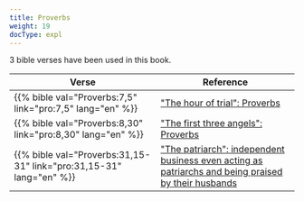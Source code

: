 ```yaml
---
title: Proverbs
weight: 19
docType: expl
---
```


3 bible verses have been used in this book.

| Verse | Reference |
|-------|-----------|
| {{% bible val="Proverbs:7,5" link="pro:7,5" lang="en" %}} | ["The hour of trial": Proverbs](../exampleSite/content/expl/../expl/content/letters/the-letter-to-the-church-in-philadelphia#202d) |
| {{% bible val="Proverbs:8,30" link="pro:8,30" lang="en" %}} | ["The first three angels": Proverbs](../exampleSite/content/expl/../expl/content/harvest/gods-army-and-the-seven-angels#6911) |
| {{% bible val="Proverbs:31,15-31" link="pro:31,15-31" lang="en" %}} | ["The patriarch": independent business even acting as patriarchs and being praised by their husbands](../exampleSite/content/expl/../expl/background/israel/the-role-of-family-in-the-bible#7e2f) |
